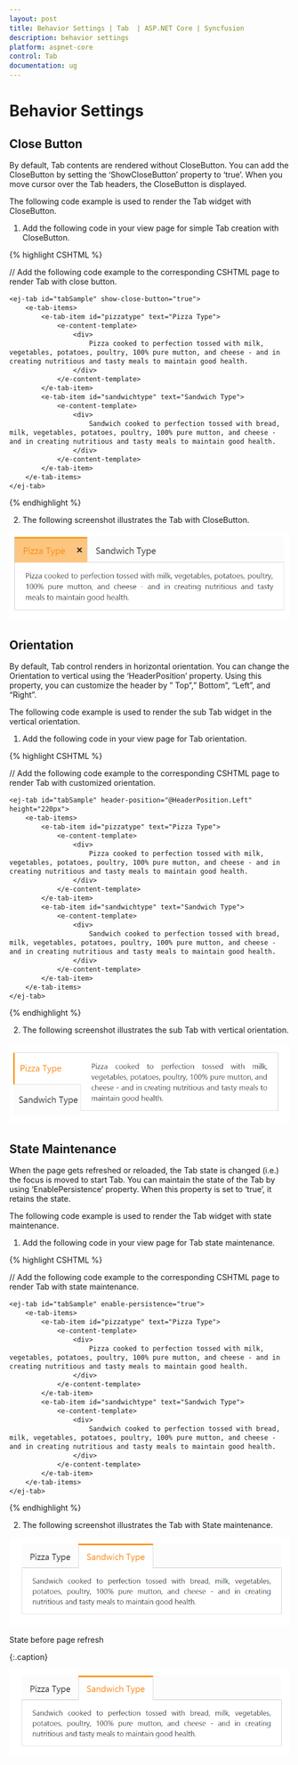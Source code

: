 ```yaml
---
layout: post
title: Behavior Settings | Tab  | ASP.NET Core | Syncfusion
description: behavior settings
platform: aspnet-core
control: Tab 
documentation: ug
---
```


# Behavior Settings

## Close Button

By default, Tab contents are rendered without CloseButton. You can add the CloseButton by setting the ‘ShowCloseButton’ property to ‘true’. When you move cursor over the Tab headers, the CloseButton is displayed.   

The following code example is used to render the Tab widget with CloseButton.

1. Add the following code in your view page for simple Tab creation with CloseButton.

{% highlight CSHTML %}
   
// Add the following code example to the corresponding CSHTML page to render Tab with close button.

<div style="width: 500px">

    <ej-tab id="tabSample" show-close-button="true">
        <e-tab-items>
            <e-tab-item id="pizzatype" text="Pizza Type">
                <e-content-template>
                    <div>
                        Pizza cooked to perfection tossed with milk, vegetables, potatoes, poultry, 100% pure mutton, and cheese - and in creating nutritious and tasty meals to maintain good health.
                    </div>
                </e-content-template>
            </e-tab-item>
            <e-tab-item id="sandwichtype" text="Sandwich Type">
                <e-content-template>
                    <div>
                        Sandwich cooked to perfection tossed with bread, milk, vegetables, potatoes, poultry, 100% pure mutton, and cheese - and in creating nutritious and tasty meals to maintain good health.
                    </div>
                </e-content-template>
            </e-tab-item>
        </e-tab-items>
    </ej-tab>

</div>

{% endhighlight %}

2. The following screenshot illustrates the Tab with CloseButton. 

![](Behavior-Settings_images/Behavior-Settings_img1.png)


## Orientation

By default, Tab control renders in horizontal orientation. You can change the Orientation to vertical using the ‘HeaderPosition’ property. Using  this property, you can customize the header by ” Top”,” Bottom”, “Left”, and  “Right”.

The following code example is used to render the sub Tab widget in the vertical orientation. 

1. Add the following code in your view page for Tab orientation.

{% highlight CSHTML %}
   
// Add the following code example to the corresponding CSHTML page to render Tab with customized orientation.

<div style="width: 500px">

    <ej-tab id="tabSample" header-position="@HeaderPosition.Left" height="220px">
        <e-tab-items>
            <e-tab-item id="pizzatype" text="Pizza Type">
                <e-content-template>
                    <div>
                        Pizza cooked to perfection tossed with milk, vegetables, potatoes, poultry, 100% pure mutton, and cheese - and in creating nutritious and tasty meals to maintain good health.
                    </div>
                </e-content-template>
            </e-tab-item>
            <e-tab-item id="sandwichtype" text="Sandwich Type">
                <e-content-template>
                    <div>
                        Sandwich cooked to perfection tossed with bread, milk, vegetables, potatoes, poultry, 100% pure mutton, and cheese - and in creating nutritious and tasty meals to maintain good health.
                    </div>
                </e-content-template>
            </e-tab-item>
        </e-tab-items>
    </ej-tab>

</div>

{% endhighlight %}

2. The following screenshot illustrates the sub Tab with vertical orientation. 

![](Behavior-Settings_images/Behavior-Settings_img2.png)

## State Maintenance

When the page gets refreshed or reloaded, the Tab state is changed (i.e.) the focus is moved to start Tab. You can maintain the state of the Tab by using ‘EnablePersistence’ property. When this property is set to ‘true’, it retains the state. 

The following code example is used to render the Tab widget with state maintenance. 

1. Add the following code in your view page for Tab state maintenance.

{% highlight CSHTML %}

// Add the following code example to the corresponding CSHTML page to render Tab with state maintenance.

<div style="width: 500px">

    <ej-tab id="tabSample" enable-persistence="true">
        <e-tab-items>
            <e-tab-item id="pizzatype" text="Pizza Type">
                <e-content-template>
                    <div>
                        Pizza cooked to perfection tossed with milk, vegetables, potatoes, poultry, 100% pure mutton, and cheese - and in creating nutritious and tasty meals to maintain good health.
                    </div>
                </e-content-template>
            </e-tab-item>
            <e-tab-item id="sandwichtype" text="Sandwich Type">
                <e-content-template>
                    <div>
                        Sandwich cooked to perfection tossed with bread, milk, vegetables, potatoes, poultry, 100% pure mutton, and cheese - and in creating nutritious and tasty meals to maintain good health.
                    </div>
                </e-content-template>
            </e-tab-item>
        </e-tab-items>
    </ej-tab>

</div>

{% endhighlight %}
   
2. The following screenshot illustrates the Tab with State maintenance.

![](Behavior-Settings_images/Behavior-Settings_img3.png)

State before page refresh

{:.caption}

![](Behavior-Settings_images/Behavior-Settings_img4.png)